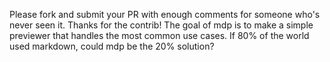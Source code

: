Please fork and submit your PR with enough comments for someone who's never seen it. Thanks for the contrib!  The goal of mdp is to make a simple previewer that handles the most common use cases.  If 80% of the world used markdown, could mdp be the 20% solution?
